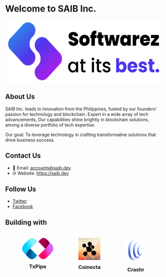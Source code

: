 # Welcome to SAIB Inc.
<p align="center">
  <picture>
    <source srcset="/src/dark-saib.png" media="(prefers-color-scheme: dark)">
    <img src="/src/light-saib.png" alt="SAIB Inc." width="500" height="200">
  </picture>
</p>

## About Us

SAIB Inc. leads in innovation from the Philippines, fueled by our founders' passion for technology and blockchain. Expert in a wide array of tech advancements, Our capabilities shine brightly in blockchain solutions, among a diverse portfolio of tech expertise.

Our goal: To leverage technology in crafting transformative solutions that drive business success.

## Contact Us

- 📧 Email: accounts@saib.dev
- 🌐 Website: https://saib.dev

## Follow Us

- <a href="https://twitter.com/saibdev" target="_blank">Twitter</a>
- <a href="https://www.facebook.com/saibllc" target="_blank">Facebook</a>

## Building with

<div style="display: flex; justify-content: center; align-items: flex-start; text-align: center; gap: 40px;">
  <div style="margin: 20px;">
    <a href="https://txpipe.io/">
      <img src="/src/txpipe.webp" alt="TxPipe" width="100"/>
    </a>
    <h3 style="margin: 10px 0 0;"><a href="https://txpipe.io/" style="text-decoration: none; color: inherit;">TxPipe</a></h3>
  </div>
  <div style="margin: 20px;">
    <a href="https://coinecta.fi/">
      <img src="/src/coinecta.webp" alt="Coinecta" width="70"/>
    </a>
    <h3 style="margin: 10px 0 0;"><a href="https://coinecta.fi/" style="text-decoration: none; color: inherit;">Coinecta</a></h3>
  </div>
  <div style="margin: 20px;">
    <a href="https://beta.crashr.io/about">
      <img src="/src/crashr-v2.svg" alt="Crashr" width="65"/>
    </a>
    <h3 style="margin: 10px 0 0;"><a href="https://beta.crashr.io/about" style="text-decoration: none; color: inherit;">Crashr</a></h3>
  </div>
</div>


















